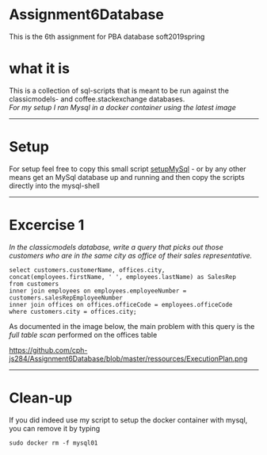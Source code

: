 # Assignment6Database
This is the 6th assignment for PBA database soft2019spring

# what it is
This is a collection of sql-scripts that is meant to be run against the classicmodels- and coffee.stackexchange databases.<br>
*For my setup I ran Mysql in a docker container using the latest image*

--------------------------------------------------------------------------------------------------------------------
# Setup
For setup feel free to copy this small script [setupMySql](https://github.com/cph-js284/MySqlSetup) - or by any other means
get an MySql database up and running and then copy the scripts directly into the mysql-shell

-----------------------------------------------------------------------------------------------------------------------

# Excercise 1
*In the classicmodels database, write a query that picks out those customers who are in the same city as office of their sales representative.*<br>
```
select customers.customerName, offices.city, concat(employees.firstName, ' ', employees.lastName) as SalesRep
from customers
inner join employees on employees.employeeNumber = customers.salesRepEmployeeNumber
inner join offices on offices.officeCode = employees.officeCode
where customers.city = offices.city;
```
As documented in the image below, the main problem with this query is the *full table scan* performed on the offices table<br>

https://github.com/cph-js284/Assignment6Database/blob/master/ressources/ExecutionPlan.png




----------------------------------------------------------------------------------------------------------------------
# Clean-up
If you did indeed use my script to setup the docker container with mysql, you can remove it by typing
```
sudo docker rm -f mysql01
```



